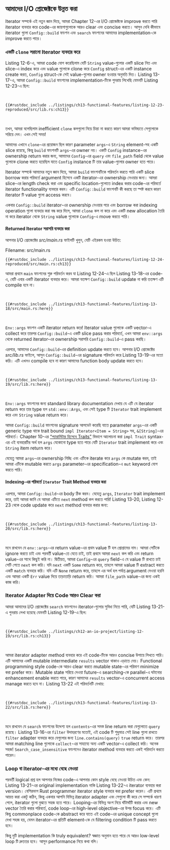 ## আমাদের I/O প্রোজেক্টকে উন্নত করা

Iterator সম্পর্কে এই নতুন জ্ঞান দিয়ে, আমরা Chapter 12-এর I/O প্রোজেক্টকে improve করতে পারি iterator ব্যবহার করে code-এর জায়গাগুলোকে আরও clear এবং concise করতে। আসুন দেখি কীভাবে iterator গুলো `Config::build` ফাংশন এবং `search` ফাংশনের আমাদের implementation-কে improve করতে পারে।

### একটি `clone` সরানো Iterator ব্যবহার করে

Listing 12-6-এ, আমরা code যোগ করেছিলাম যেটি `String` value-গুলোর একটি slice নিত এবং slice-এ index করে এবং value গুলোকে clone করে `Config` struct-এর একটি instance create করত, `Config` struct-কে সেই value-গুলোর owner হওয়ার অনুমতি দিত। Listing 13-17-এ, আমরা `Config::build` ফাংশনের implementation-টিকে পুনরায় লিখেছি যেমনটি Listing 12-23-এ ছিল:

<Listing number="13-17" file-name="src/lib.rs" caption="Listing 12-23 থেকে `Config::build` ফাংশনের পুনরাবৃত্তি">

```rust,ignore
{{#rustdoc_include ../listings/ch13-functional-features/listing-12-23-reproduced/src/lib.rs:ch13}}
```

</Listing>

তখন, আমরা বলেছিলাম inefficient `clone` কলগুলো নিয়ে চিন্তা না করতে কারণ আমরা ভবিষ্যতে সেগুলোকে সরিয়ে দেব। এখন সেই সময়!

আমাদের এখানে `clone`-এর প্রয়োজন ছিল কারণ parameter `args`-এ `String` element-সহ একটি slice রয়েছে, কিন্তু `build` ফাংশনটি `args`-এর owner নয়। একটি `Config` instance-এর ownership return করার জন্য, আমাদের `Config`-এর `query` এবং `file_path` field থেকে value গুলোকে clone করতে হয়েছিল যাতে `Config` instance টি তার value-গুলোর owner হতে পারে।

Iterator সম্পর্কে আমাদের নতুন জ্ঞান দিয়ে, আমরা `build` ফাংশনটিকে পরিবর্তন করতে পারি একটি slice borrow করার পরিবর্তে argument হিসেবে একটি iterator-এর ownership নেওয়ার জন্য। আমরা slice-এর length check করা এবং specific location-গুলোতে index করার code-এর পরিবর্তে iterator functionality ব্যবহার করব। এটি `Config::build` ফাংশনটি কী করছে তা স্পষ্ট করবে কারণ iterator টি value গুলো access করবে।

একবার `Config::build` iterator-এর ownership নেওয়ার পরে এবং borrow করা indexing operation গুলো ব্যবহার করা বন্ধ করে দিলে, আমরা `clone` কল না করে এবং একটি new allocation তৈরি না করে iterator থেকে `String` value গুলোকে `Config`-এ move করতে পারি।

#### Returned Iterator সরাসরি ব্যবহার করা

আপনার I/O প্রোজেক্টের _src/main.rs_ ফাইলটি খুলুন, যেটি এইরকম হওয়া উচিত:

<span class="filename">Filename: src/main.rs</span>

```rust,ignore
{{#rustdoc_include ../listings/ch13-functional-features/listing-12-24-reproduced/src/main.rs:ch13}}
```

আমরা প্রথমে `main` ফাংশনের শুরু পরিবর্তন করব যা Listing 12-24-এ ছিল Listing 13-18-এর code-এ, যেটি এবার একটি iterator ব্যবহার করে। আমরা যতক্ষণ `Config::build` update না করি ততক্ষণ এটি compile হবে না।

<Listing number="13-18" file-name="src/main.rs" caption="`Config::build`-এ `env::args`-এর return value পাস করা">

```rust,ignore,does_not_compile
{{#rustdoc_include ../listings/ch13-functional-features/listing-13-18/src/main.rs:here}}
```

</Listing>

`Env::args` ফাংশন একটি iterator return করে! Iterator value গুলোকে একটি vector-এ collect করে তারপর `Config::build`-এ একটি slice pass করার পরিবর্তে, এখন আমরা `env::args` থেকে returned iterator-এর ownership সরাসরি `Config::build`-এ pass করছি।

এরপরে, আমাদের `Config::build`-এর definition update করতে হবে। আপনার I/O প্রোজেক্টের _src/lib.rs_ ফাইলে, আসুন `Config::build`-এর signature পরিবর্তন করে Listing 13-19-এর মতো করি। এটি এখনও compile হবে না কারণ আমাদের function body update করতে হবে।

<Listing number="13-19" file-name="src/lib.rs" caption="একটি iterator আশা করার জন্য `Config::build`-এর signature আপডেট করা">

```rust,ignore,does_not_compile
{{#rustdoc_include ../listings/ch13-functional-features/listing-13-19/src/lib.rs:here}}
```

</Listing>

`Env::args` ফাংশনের জন্য standard library documentation দেখায় যে এটি যে iterator return করে তার type হল `std::env::Args`, এবং সেই type টি `Iterator` trait implement করে এবং `String` value return করে।

আমরা `Config::build` ফাংশনের signature আপডেট করেছি যাতে parameter `args`-এর একটি generic type থাকে trait bound `impl Iterator<Item = String>` সহ, `&[String]`-এর পরিবর্তে। Chapter 10-এর [“প্যারামিটার হিসেবে Traits”][impl-trait] বিভাগে আলোচনা করা `impl Trait` syntax-এর এই ব্যবহারটির অর্থ হল `args` যেকোনো type হতে পারে যেটি `Iterator` trait implement করে এবং `String` item return করে।

যেহেতু আমরা `args`-এর ownership নিচ্ছি এবং এটিকে iterate করে `args` কে mutate করব, তাই আমরা এটিকে mutable করতে `args` parameter-এর specification-এ `mut` keyword যোগ করতে পারি।

#### Indexing-এর পরিবর্তে `Iterator` Trait Method ব্যবহার করা

এরপরে, আমরা `Config::build`-এর body ঠিক করব। যেহেতু `args`, `Iterator` trait implement করে, তাই আমরা জানি যে আমরা এটিতে `next` method কল করতে পারি! Listing 13-20, Listing 12-23 থেকে code update করে `next` method ব্যবহার করার জন্য:

<Listing number="13-20" file-name="src/lib.rs" caption="Iterator method ব্যবহার করতে `Config::build`-এর body পরিবর্তন করা">

```rust,noplayground
{{#rustdoc_include ../listings/ch13-functional-features/listing-13-20/src/lib.rs:here}}
```

</Listing>

মনে রাখবেন যে `env::args`-এর return value-এর প্রথম value টি হল প্রোগ্রামের নাম। আমরা সেটিকে ignore করতে চাই এবং পরবর্তী value-তে যেতে চাই, তাই প্রথমে আমরা `next` কল করি এবং return value-এর সাথে কিছুই করি না। দ্বিতীয়ত, আমরা `Config`-এর `query` field-এ যে value টি রাখতে চাই সেটি পেতে `next` কল করি। যদি `next` একটি `Some` return করে, তাহলে আমরা value টি extract করতে একটি `match` ব্যবহার করি। যদি এটি `None` return করে, তাহলে এর অর্থ হল পর্যাপ্ত argument দেওয়া হয়নি এবং আমরা একটি `Err` value দিয়ে তাড়াতাড়ি return করি। আমরা `file_path` value-এর জন্য একই কাজ করি।

### Iterator Adapter দিয়ে Code আরও Clear করা

আমরা আমাদের I/O প্রোজেক্টের `search` ফাংশনেও iterator-গুলোর সুবিধা নিতে পারি, যেটি Listing 13-21-এ পুনরায় লেখা হয়েছে যেমনটি Listing 12-19-এ ছিল:

<Listing number="13-21" file-name="src/lib.rs" caption="Listing 12-19 থেকে `search` ফাংশনের ইমপ্লিমেন্টেশন">

```rust,ignore
{{#rustdoc_include ../listings/ch12-an-io-project/listing-12-19/src/lib.rs:ch13}}
```

</Listing>

আমরা iterator adapter method ব্যবহার করে এই code-টিকে আরও concise উপায়ে লিখতে পারি। এটি আমাদের একটি mutable intermediate `results` vector থাকাও এড়াতে দেয়। Functional programming style code-কে আরও clear করতে mutable state-এর পরিমাণ minimize করা prefer করে। Mutable state সরিয়ে দেওয়া future-এ searching-কে parallel-এ ঘটানোর enhancement enable করতে পারে, কারণ আমাদের `results` vector-এ concurrent access manage করতে হবে না। Listing 13-22 এই পরিবর্তনটি দেখায়:

<Listing number="13-22" file-name="src/lib.rs" caption="`search` ফাংশনের ইমপ্লিমেন্টেশনে iterator অ্যাডাপ্টার মেথড ব্যবহার করা">

```rust,ignore
{{#rustdoc_include ../listings/ch13-functional-features/listing-13-22/src/lib.rs:here}}
```

</Listing>

মনে রাখবেন যে `search` ফাংশনের উদ্দেশ্য হল `contents`-এর সমস্ত line return করা যেগুলোতে `query` রয়েছে। Listing 13-16-এর `filter` উদাহরণের মতোই, এই code টি শুধুমাত্র সেই line গুলো রাখতে `filter` adapter ব্যবহার করে যেগুলোর জন্য `line.contains(query)` `true` return করে। তারপর আমরা matching line গুলোকে `collect`-এর সাহায্যে অন্য একটি vector-এ collect করি। অনেক সহজ! `Search_case_insensitive` ফাংশনেও iterator method ব্যবহার করতে একই পরিবর্তন করতে পারেন।

### Loop বা Iterator-এর মধ্যে বেছে নেওয়া

পরবর্তী logical প্রশ্ন হল আপনার নিজের code-এ আপনার কোন style বেছে নেওয়া উচিত এবং কেন: Listing 13-21-এর original implementation নাকি Listing 13-22-এ iterator ব্যবহার করা version। বেশিরভাগ Rust programmer iterator style ব্যবহার করা prefer করেন। এটি প্রথমে আয়ত্ত করা একটু কঠিন, কিন্তু একবার আপনি বিভিন্ন iterator adapter এবং সেগুলো কী করে সে সম্পর্কে ধারণা পেলে, iterator গুলো বুঝতে সহজ হতে পারে। Looping-এর বিভিন্ন অংশ নিয়ে ঘাঁটাঘাঁটি করার এবং new vector তৈরি করার পরিবর্তে, code loop-এর high-level objective-এর উপর focus করে। এটি কিছু commonplace code-কে abstract করে যাতে এই code-এর unique concept গুলো দেখা সহজ হয়, যেমন iterator-এর প্রতিটি element-কে যে filtering condition টি pass করতে হবে।

কিন্তু দুটি implementation কি truly equivalent? স্বজ্ঞাত অনুমান হতে পারে যে আরও low-level loop টি দ্রুততর হবে। আসুন performance নিয়ে কথা বলি।

[impl-trait]: ch10-02-traits.html#traits-as-parameters

